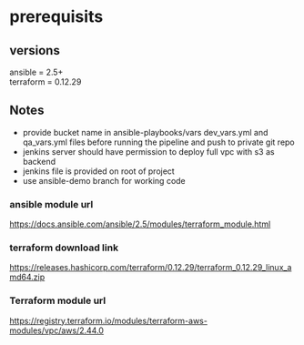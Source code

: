 # prerequisits
## versions
ansible = 2.5+ \
terraform = 0.12.29

## Notes
- provide bucket name in ansible-playbooks/vars  dev_vars.yml and qa_vars.yml files before running the pipeline and push to private git repo
- jenkins server should have permission to deploy full vpc with s3 as backend
- jenkins file is provided on root of project
- use ansible-demo branch for working code


### ansible module url
https://docs.ansible.com/ansible/2.5/modules/terraform_module.html

### terraform download link
https://releases.hashicorp.com/terraform/0.12.29/terraform_0.12.29_linux_amd64.zip

### Terraform module url
https://registry.terraform.io/modules/terraform-aws-modules/vpc/aws/2.44.0
